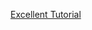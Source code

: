 [Excellent Tutorial](http://www.typecastexception.com/post/2012/11/21/How-to-Use-SSH-to-Access-a-Linux-Machine-from-Windows.aspx)
